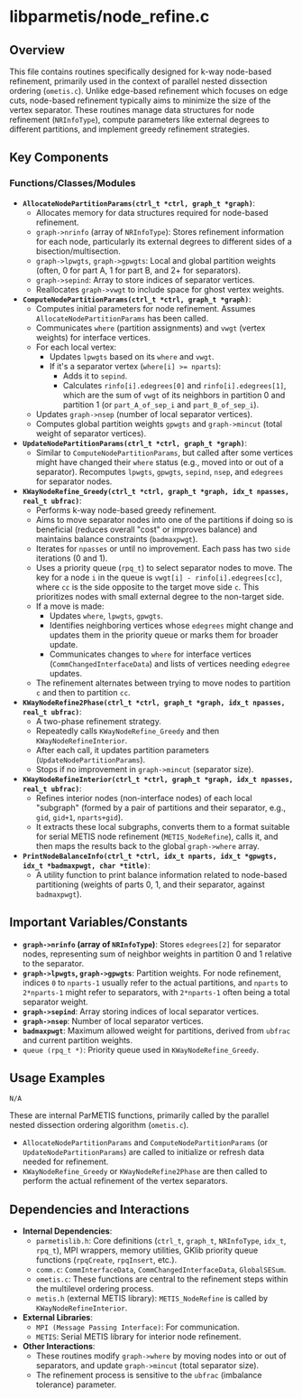 # libparmetis/node_refine.c

## Overview

This file contains routines specifically designed for k-way node-based refinement, primarily used in the context of parallel nested dissection ordering (`ometis.c`). Unlike edge-based refinement which focuses on edge cuts, node-based refinement typically aims to minimize the size of the vertex separator. These routines manage data structures for node refinement (`NRInfoType`), compute parameters like external degrees to different partitions, and implement greedy refinement strategies.

## Key Components

### Functions/Classes/Modules

*   **`AllocateNodePartitionParams(ctrl_t *ctrl, graph_t *graph)`**:
    *   Allocates memory for data structures required for node-based refinement.
    *   `graph->nrinfo` (array of `NRInfoType`): Stores refinement information for each node, particularly its external degrees to different sides of a bisection/multisection.
    *   `graph->lpwgts`, `graph->gpwgts`: Local and global partition weights (often, 0 for part A, 1 for part B, and 2+ for separators).
    *   `graph->sepind`: Array to store indices of separator vertices.
    *   Reallocates `graph->vwgt` to include space for ghost vertex weights.
*   **`ComputeNodePartitionParams(ctrl_t *ctrl, graph_t *graph)`**:
    *   Computes initial parameters for node refinement. Assumes `AllocateNodePartitionParams` has been called.
    *   Communicates `where` (partition assignments) and `vwgt` (vertex weights) for interface vertices.
    *   For each local vertex:
        *   Updates `lpwgts` based on its `where` and `vwgt`.
        *   If it's a separator vertex (`where[i] >= nparts`):
            *   Adds it to `sepind`.
            *   Calculates `rinfo[i].edegrees[0]` and `rinfo[i].edegrees[1]`, which are the sum of `vwgt` of its neighbors in partition 0 and partition 1 (or `part_A_of_sep_i` and `part_B_of_sep_i`).
    *   Updates `graph->nsep` (number of local separator vertices).
    *   Computes global partition weights `gpwgts` and `graph->mincut` (total weight of separator vertices).
*   **`UpdateNodePartitionParams(ctrl_t *ctrl, graph_t *graph)`**:
    *   Similar to `ComputeNodePartitionParams`, but called after some vertices might have changed their `where` status (e.g., moved into or out of a separator). Recomputes `lpwgts`, `gpwgts`, `sepind`, `nsep`, and `edegrees` for separator nodes.
*   **`KWayNodeRefine_Greedy(ctrl_t *ctrl, graph_t *graph, idx_t npasses, real_t ubfrac)`**:
    *   Performs k-way node-based greedy refinement.
    *   Aims to move separator nodes into one of the partitions if doing so is beneficial (reduces overall "cost" or improves balance) and maintains balance constraints (`badmaxpwgt`).
    *   Iterates for `npasses` or until no improvement. Each pass has two `side` iterations (0 and 1).
    *   Uses a priority queue (`rpq_t`) to select separator nodes to move. The key for a node `i` in the queue is `vwgt[i] - rinfo[i].edegrees[cc]`, where `cc` is the side opposite to the target move side `c`. This prioritizes nodes with small external degree to the non-target side.
    *   If a move is made:
        *   Updates `where`, `lpwgts`, `gpwgts`.
        *   Identifies neighboring vertices whose `edegrees` might change and updates them in the priority queue or marks them for broader update.
        *   Communicates changes to `where` for interface vertices (`CommChangedInterfaceData`) and lists of vertices needing `edegree` updates.
    *   The refinement alternates between trying to move nodes to partition `c` and then to partition `cc`.
*   **`KWayNodeRefine2Phase(ctrl_t *ctrl, graph_t *graph, idx_t npasses, real_t ubfrac)`**:
    *   A two-phase refinement strategy.
    *   Repeatedly calls `KWayNodeRefine_Greedy` and then `KWayNodeRefineInterior`.
    *   After each call, it updates partition parameters (`UpdateNodePartitionParams`).
    *   Stops if no improvement in `graph->mincut` (separator size).
*   **`KWayNodeRefineInterior(ctrl_t *ctrl, graph_t *graph, idx_t npasses, real_t ubfrac)`**:
    *   Refines interior nodes (non-interface nodes) of each local "subgraph" (formed by a pair of partitions and their separator, e.g., `gid`, `gid+1`, `nparts+gid`).
    *   It extracts these local subgraphs, converts them to a format suitable for serial METIS node refinement (`METIS_NodeRefine`), calls it, and then maps the results back to the global `graph->where` array.
*   **`PrintNodeBalanceInfo(ctrl_t *ctrl, idx_t nparts, idx_t *gpwgts, idx_t *badmaxpwgt, char *title)`**:
    *   A utility function to print balance information related to node-based partitioning (weights of parts 0, 1, and their separator, against `badmaxpwgt`).

## Important Variables/Constants

*   **`graph->nrinfo` (array of `NRInfoType`)**: Stores `edegrees[2]` for separator nodes, representing sum of neighbor weights in partition 0 and 1 relative to the separator.
*   **`graph->lpwgts`, `graph->gpwgts`**: Partition weights. For node refinement, indices `0` to `nparts-1` usually refer to the actual partitions, and `nparts` to `2*nparts-1` might refer to separators, with `2*nparts-1` often being a total separator weight.
*   **`graph->sepind`**: Array storing indices of local separator vertices.
*   **`graph->nsep`**: Number of local separator vertices.
*   **`badmaxpwgt`**: Maximum allowed weight for partitions, derived from `ubfrac` and current partition weights.
*   `queue (rpq_t *)`: Priority queue used in `KWayNodeRefine_Greedy`.

## Usage Examples

```
N/A
```
These are internal ParMETIS functions, primarily called by the parallel nested dissection ordering algorithm (`ometis.c`).
*   `AllocateNodePartitionParams` and `ComputeNodePartitionParams` (or `UpdateNodePartitionParams`) are called to initialize or refresh data needed for refinement.
*   `KWayNodeRefine_Greedy` or `KWayNodeRefine2Phase` are then called to perform the actual refinement of the vertex separators.

## Dependencies and Interactions

*   **Internal Dependencies**:
    *   `parmetislib.h`: Core definitions (`ctrl_t`, `graph_t`, `NRInfoType`, `idx_t`, `rpq_t`), MPI wrappers, memory utilities, GKlib priority queue functions (`rpqCreate`, `rpqInsert`, etc.).
    *   `comm.c`: `CommInterfaceData`, `CommChangedInterfaceData`, `GlobalSESum`.
    *   `ometis.c`: These functions are central to the refinement steps within the multilevel ordering process.
    *   `metis.h` (external METIS library): `METIS_NodeRefine` is called by `KWayNodeRefineInterior`.
*   **External Libraries**:
    *   `MPI (Message Passing Interface)`: For communication.
    *   `METIS`: Serial METIS library for interior node refinement.
*   **Other Interactions**:
    *   These routines modify `graph->where` by moving nodes into or out of separators, and update `graph->mincut` (total separator size).
    *   The refinement process is sensitive to the `ubfrac` (imbalance tolerance) parameter.

```
